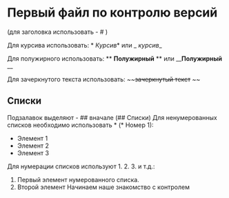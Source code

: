  

# Первый файл по контролю версий 
(для заголовка использовать - # )

Для курсива использовать: *
*Курсив** или _ _курсив__

Для полужирного использовать: **
**Полужирный** ** или  ____Полужирный__ __

Для зачеркнутого текста использовать: ~~~~зачеркнутый текст~~ ~~  



## Списки
Подзалавок выделяют -  ## вначале (## Списки)
Для ненумерованных списков необходимо использовать * (* Номер 1):
* Элемент 1
* Элемент 2
* Элемент 3

Для нумерации списков используют 1. 2. 3. и т.д.:
1. Первый элемент нумерованного списка.
2. Второй элемент
Начинаем наше знакомство с контролем 

